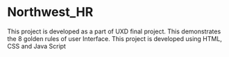 # Northwest_HR
This project is developed as a part of UXD final project. This demonstrates the 8 golden rules of user Interface.
This project is developed using HTML, CSS and Java Script
